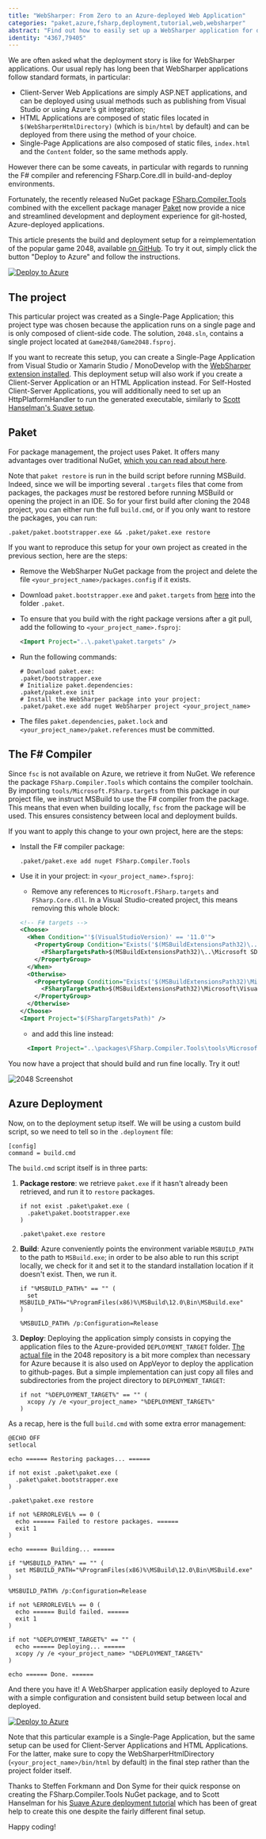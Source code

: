 ```yaml
---
title: "WebSharper: From Zero to an Azure-deployed Web Application"
categories: "paket,azure,fsharp,deployment,tutorial,web,websharper"
abstract: "Find out how to easily set up a WebSharper application for deployment to Azure."
identity: "4367,79405"
---
```

We are often asked what the deployment story is like for WebSharper applications. Our usual reply has long been that WebSharper applications follow standard formats, in particular:

* Client-Server Web Applications are simply ASP.NET applications, and can be deployed using usual methods such as publishing from Visual Studio or using Azure's git integration;
* HTML Applications are composed of static files located in `$(WebSharperHtmlDirectory)` (which is `bin/html` by default) and can be deployed from there using the method of your choice.
* Single-Page Applications are also composed of static files, `index.html` and the `Content` folder, so the same methods apply.

However there can be some caveats, in particular with regards to running the F# compiler and referencing FSharp.Core.dll in build-and-deploy environments.

Fortunately, the recently released NuGet package [FSharp.Compiler.Tools](http://www.nuget.org/packages/FSharp.Compiler.Tools) combined with the excellent package manager [Paket](https://fsprojects.github.io/Paket/) now provide a nice and streamlined development and deployment experience for git-hosted, Azure-deployed applications.

This article presents the build and deployment setup for a reimplementation of the popular game 2048, available [on GitHub](https://github.com/intellifactory/2048). To try it out, simply click the button "Deploy to Azure" and follow the instructions.

[![Deploy to Azure](http://azuredeploy.net/deploybutton.png)](https://azuredeploy.net/?repository=https://github.com/intellifactory/2048)

## The project

This particular project was created as a Single-Page Application; this project type was chosen because the application runs on a single page and is only composed of client-side code. The solution, `2048.sln`, contains a single project located at `Game2048/Game2048.fsproj`.

If you want to recreate this setup, you can create a Single-Page Application from Visual Studio or Xamarin Studio / MonoDevelop with the [WebSharper extension installed](http://websharper.com/downloads). This deployment setup will also work if you create a Client-Server Application or an HTML Application instead. For Self-Hosted Client-Server Applications, you will additionally need to set up an HttpPlatformHandler to run the generated executable, similarly to [Scott Hanselman's Suave setup](http://www.hanselman.com/blog/RunningSuaveioAndFWithFAKEInAzureWebAppsWithGitAndTheDeployButton.aspx).

## Paket

For package management, the project uses Paket. It offers many advantages over traditional NuGet, [which you can read about here](http://fsprojects.github.io/Paket/faq.html).

Note that `paket restore` is run in the build script before running MSBuild. Indeed, since we will be importing several `.targets` files that come from packages, the packages *must* be restored before running MSBuild or opening the project in an IDE. So for your first build after cloning the 2048 project, you can either run the full `build.cmd`, or if you only want to restore the packages, you can run:

```
.paket/paket.bootstrapper.exe && .paket/paket.exe restore
```

If you want to reproduce this setup for your own project as created in the previous section, here are the steps:

* Remove the WebSharper NuGet package from the project and delete the file `<your_project_name>/packages.config` if it exists.

* Download `paket.bootstrapper.exe` and `paket.targets` from [here](https://github.com/fsprojects/Paket/releases) into the folder `.paket`.

* To ensure that you build with the right package versions after a git pull, add the following to `<your_project_name>.fsproj`:

    ```xml
    <Import Project="..\.paket\paket.targets" />
    ```

* Run the following commands:

    ```
    # Download paket.exe:
    .paket/bootstrapper.exe
    # Initialize paket.dependencies:
    .paket/paket.exe init
    # Install the WebSharper package into your project:
    .paket/paket.exe add nuget WebSharper project <your_project_name>
    ```
    
* The files `paket.dependencies`, `paket.lock` and `<your_project_name>/paket.references` must be committed.

## The F# Compiler

Since `fsc` is not available on Azure, we retrieve it from NuGet. We reference the package `FSharp.Compiler.Tools` which contains the compiler toolchain. By importing `tools/Microsoft.FSharp.targets` from this package in our project file, we instruct MSBuild to use the F# compiler from the package. This means that even when building locally, `fsc` from the package will be used. This ensures consistency between local and deployment builds.

If you want to apply this change to your own project, here are the steps:

* Install the F# compiler package:

    ```
    .paket/paket.exe add nuget FSharp.Compiler.Tools
    ```
    
* Use it in your project: in `<your_project_name>.fsproj`:
    * Remove any references to `Microsoft.FSharp.targets` and `FSharp.Core.dll`. In a Visual Studio-created project, this means removing this whole block:

    ```xml
    <!-- F# targets -->
    <Choose>
      <When Condition="'$(VisualStudioVersion)' == '11.0'">
        <PropertyGroup Condition="Exists('$(MSBuildExtensionsPath32)\..\Microsoft SDKs\F#\3.0\Framework\v4.0\Microsoft.FSharp.Targets')">
          <FSharpTargetsPath>$(MSBuildExtensionsPath32)\..\Microsoft SDKs\F#\3.0\Framework\v4.0\Microsoft.FSharp.Targets</FSharpTargetsPath>
        </PropertyGroup>
      </When>
      <Otherwise>
        <PropertyGroup Condition="Exists('$(MSBuildExtensionsPath32)\Microsoft\VisualStudio\v$(VisualStudioVersion)\FSharp\Microsoft.FSharp.Targets')">
          <FSharpTargetsPath>$(MSBuildExtensionsPath32)\Microsoft\VisualStudio\v$(VisualStudioVersion)\FSharp\Microsoft.FSharp.Targets</FSharpTargetsPath>
        </PropertyGroup>
      </Otherwise>
    </Choose>
    <Import Project="$(FSharpTargetsPath)" />
    ```
    
    * and add this line instead:

    ```xml
      <Import Project="..\packages\FSharp.Compiler.Tools\tools\Microsoft.FSharp.targets" />
    ```

You now have a project that should build and run fine locally. Try it out!

![2048 Screenshot](http://i.imgur.com/I8Mmwrm.png)

## Azure Deployment

Now, on to the deployment setup itself. We will be using a custom build script, so we need to tell so in the `.deployment` file:

```
[config]
command = build.cmd
```

The `build.cmd` script itself is in three parts:

1. **Package restore**: we retrieve `paket.exe` if it hasn't already been retrieved, and run it to `restore` packages.

    ```
    if not exist .paket\paket.exe (
      .paket\paket.bootstrapper.exe
    )

    .paket\paket.exe restore
    ```

2. **Build**: Azure conveniently points the environment variable `MSBUILD_PATH` to the path to `MSBuild.exe`; in order to be also able to run this script locally, we check for it and set it to the standard installation location if it doesn't exist. Then, we run it.

    ```
    if "%MSBUILD_PATH%" == "" (
      set MSBUILD_PATH="%ProgramFiles(x86)%\MSBuild\12.0\Bin\MSBuild.exe"
    )

    %MSBUILD_PATH% /p:Configuration=Release
    ```

3. **Deploy**: Deploying the application simply consists in copying the application files to the Azure-provided `DEPLOYMENT_TARGET` folder. [The actual file](https://github.com/intellifactory/2048/blob/master/build.cmd#L46-L62) in the 2048 repository is a bit more complex than necessary for Azure because it is also used on AppVeyor to deploy the application to github-pages. But a simple implementation can just copy all files and subdirectories from the project directory to `DEPLOYMENT_TARGET`:

    ```
    if not "%DEPLOYMENT_TARGET%" == "" (
      xcopy /y /e <your_project_name> "%DEPLOYMENT_TARGET%"
    )
    ```

As a recap, here is the full `build.cmd` with some extra error management:

```
@ECHO OFF
setlocal

echo ====== Restoring packages... ======

if not exist .paket\paket.exe (
  .paket\paket.bootstrapper.exe
)

.paket\paket.exe restore

if not %ERRORLEVEL% == 0 (
  echo ====== Failed to restore packages. ======
  exit 1
)

echo ====== Building... ======

if "%MSBUILD_PATH%" == "" (
  set MSBUILD_PATH="%ProgramFiles(x86)%\MSBuild\12.0\Bin\MSBuild.exe"
)

%MSBUILD_PATH% /p:Configuration=Release

if not %ERRORLEVEL% == 0 (
  echo ====== Build failed. ======
  exit 1
)

if not "%DEPLOYMENT_TARGET%" == "" (
  echo ====== Deploying... ======
  xcopy /y /e <your_project_name> "%DEPLOYMENT_TARGET%"
)

echo ====== Done. ======

```

And there you have it! A WebSharper application easily deployed to Azure with a simple configuration and consistent build setup between local and deployed.

[![Deploy to Azure](http://azuredeploy.net/deploybutton.png)](https://azuredeploy.net/?repository=https://github.com/intellifactory/2048)

Note that this particular example is a Single-Page Application, but the same setup can be used for Client-Server Applications and HTML Applications. For the latter, make sure to copy the WebSharperHtmlDirectory (`<your_project_name>/bin/html` by default) in the final step rather than the project folder itself.

Thanks to Steffen Forkmann and Don Syme for their quick response on creating the FSharp.Compiler.Tools NuGet package, and to Scott Hanselman for his [Suave Azure deployment tutorial](http://www.hanselman.com/blog/RunningSuaveioAndFWithFAKEInAzureWebAppsWithGitAndTheDeployButton.aspx) which has been of great help to create this one despite the fairly different final setup.

Happy coding!